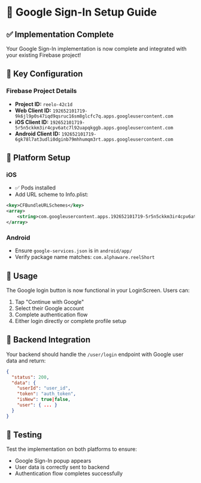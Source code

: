 # 🔐 Google Sign-In Setup Guide

## ✅ Implementation Complete

Your Google Sign-In implementation is now complete and integrated with your existing Firebase project!

## 🔑 Key Configuration

### Firebase Project Details
- **Project ID:** `reelo-42c1d`
- **Web Client ID:** `192652101719-9k6jl9p0s47iqd9qsruc16sm8glcfc7q.apps.googleusercontent.com`
- **iOS Client ID:** `192652101719-5r5n5ckkm3ir4cpv6atc7l92uapqkggb.apps.googleusercontent.com`
- **Android Client ID:** `192652101719-6gk78l7at3udli0dginb79mhhumqm3rt.apps.googleusercontent.com`

## 📱 Platform Setup

### iOS
- ✅ Pods installed
- Add URL scheme to Info.plist:
```xml
<key>CFBundleURLSchemes</key>
<array>
    <string>com.googleusercontent.apps.192652101719-5r5n5ckkm3ir4cpv6atc7l92uapqkggb</string>
</array>
```

### Android
- Ensure `google-services.json` is in `android/app/`
- Verify package name matches: `com.alphaware.reelShort`

## 🚀 Usage

The Google login button is now functional in your LoginScreen. Users can:
1. Tap "Continue with Google"
2. Select their Google account
3. Complete authentication flow
4. Either login directly or complete profile setup

## 🔄 Backend Integration

Your backend should handle the `/user/login` endpoint with Google user data and return:
```json
{
  "status": 200,
  "data": {
    "userId": "user_id",
    "token": "auth_token",
    "isNew": true|false,
    "user": { ... }
  }
}
```

## 🧪 Testing

Test the implementation on both platforms to ensure:
- Google Sign-In popup appears
- User data is correctly sent to backend
- Authentication flow completes successfully 